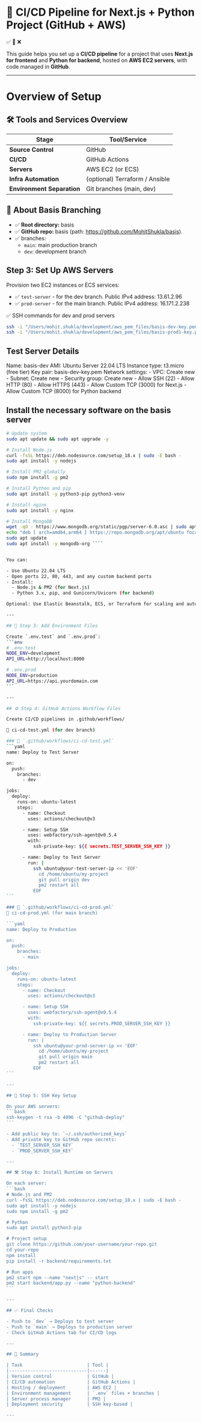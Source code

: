 # 🚀 CI/CD Pipeline for Next.js + Python Project (GitHub + AWS)

✅ 🚧 ❌

This guide helps you set up a **CI/CD pipeline** for a project that uses **Next.js for frontend** and **Python for backend**, hosted on **AWS EC2 servers**, with code managed in **GitHub**.

---

# Overview of Setup
## 🛠️ Tools and Services Overview

| Stage                  | Tool/Service              |
|------------------------|---------------------------|
| **Source Control**     | GitHub                   |
| **CI/CD**              | GitHub Actions           |
| **Servers**            | AWS EC2 (or ECS)         |
| **Infra Automation**   | (optional) Terraform / Ansible |
| **Environment Separation** | Git branches (main, dev) | 

## 📁 About Basis Branching 
- ✅ **Root directory:** basis
- ✅ **GitHub repo:** basis (path: https://github.com/MohitShukla/basis).
- ✅ branches:
  - `main`: main production branch
  - `dev`: development branch



## Step 3: Set Up AWS Servers
Provision two EC2 instances or ECS services:
- ✅ `test-server` - for the dev branch. Public IPv4 address: 13.61.2.96
- ✅ `prod-server` - for the main branch. Public IPv4 address: 16.171.2.238

✅ SSH commands for dev and prod servers
```bash
ssh -i "/Users/mohit.shukla/development/aws_pem_files/basis-dev-key.pem" ubuntu@13.61.2.96
ssh -i "/Users/mohit.shukla/development/aws_pem_files/basis-prod1-key.pem" ubuntu@16.171.2.238
```

## Test Server Details
  Name: basis-dev
  AMI: Ubuntu Server 22.04 LTS
  Instance type: t3.micro (free tier)
  Key pair: basis-dev-key.pem
  Network settings: 
    - VPC: Create new
    - Subnet: Create new
    - Security group: Create new
      - Allow SSH (22)
      - Allow HTTP (80)
      - Allow HTTPS (443)
      - Allow Custom TCP (3000) for Next.js
      - Allow Custom TCP (8000) for Python backend


## Install the necessary software on the basis server
````bash
# Update system
sudo apt update && sudo apt upgrade -y

# Install Node.js
curl -fsSL https://deb.nodesource.com/setup_18.x | sudo -E bash -
sudo apt install -y nodejs

# Install PM2 globally
sudo npm install -g pm2

# Install Python and pip
sudo apt install -y python3-pip python3-venv

# Install nginx
sudo apt install -y nginx

# Install MongoDB
wget -qO - https://www.mongodb.org/static/pgp/server-6.0.asc | sudo apt-key add -
echo "deb [ arch=amd64,arm64 ] https://repo.mongodb.org/apt/ubuntu focal/mongodb-org/6.0 multiverse" | sudo tee /etc/apt/sources.list.d/mongodb-org-6.0.list
sudo apt update
sudo apt install -y mongodb-org ````


You can:

- Use Ubuntu 22.04 LTS
- Open ports 22, 80, 443, and any custom backend ports
- Install:
  - Node.js & PM2 (for Next.js)
  - Python 3.x, pip, and Gunicorn/Uvicorn (for backend)

Optional: Use Elastic Beanstalk, ECS, or Terraform for scaling and automation.

---

## 🔐 Step 3: Add Environment Files

Create `.env.test` and `.env.prod`:
```env
# .env.test
NODE_ENV=development
API_URL=http://localhost:8000

# .env.prod
NODE_ENV=production
API_URL=https://api.yourdomain.com
```

---

## ⚙️ Step 4: GitHub Actions Workflow Files

Create CI/CD pipelines in .github/workflows/

🧪 ci-cd-test.yml (for dev branch)

### 🔧 `.github/workflows/ci-cd-test.yml`
```yaml
name: Deploy to Test Server

on:
  push:
    branches:
      - dev

jobs:
  deploy:
    runs-on: ubuntu-latest
    steps:
      - name: Checkout
        uses: actions/checkout@v3

      - name: Setup SSH
        uses: webfactory/ssh-agent@v0.5.4
        with:
          ssh-private-key: ${{ secrets.TEST_SERVER_SSH_KEY }}

      - name: Deploy to Test Server
        run: |
          ssh ubuntu@your-test-server-ip << 'EOF'
            cd /home/ubuntu/my-project
            git pull origin dev
            pm2 restart all
          EOF
```

### 🚀 `.github/workflows/ci-cd-prod.yml`
🚀 ci-cd-prod.yml (for main branch)

```yaml
name: Deploy to Production

on:
  push:
    branches:
      - main

jobs:
  deploy:
    runs-on: ubuntu-latest
    steps:
      - name: Checkout
        uses: actions/checkout@v3

      - name: Setup SSH
        uses: webfactory/ssh-agent@v0.5.4
        with:
          ssh-private-key: ${{ secrets.PROD_SERVER_SSH_KEY }}

      - name: Deploy to Production Server
        run: |
          ssh ubuntu@your-prod-server-ip << 'EOF'
            cd /home/ubuntu/my-project
            git pull origin main
            pm2 restart all
          EOF
```

---

## 🔐 Step 5: SSH Key Setup

On your AWS servers:
```bash
ssh-keygen -t rsa -b 4096 -C "github-deploy"
```

- Add public key to: `~/.ssh/authorized_keys`
- Add private key to GitHub repo secrets:
  - `TEST_SERVER_SSH_KEY`
  - `PROD_SERVER_SSH_KEY`

---

## 🛠 Step 6: Install Runtime on Servers

On each server:
```bash
# Node.js and PM2
curl -fsSL https://deb.nodesource.com/setup_18.x | sudo -E bash -
sudo apt install -y nodejs
sudo npm install -g pm2

# Python
sudo apt install python3-pip

# Project setup
git clone https://github.com/your-username/your-repo.git
cd your-repo
npm install
pip install -r backend/requirements.txt

# Run apps
pm2 start npm --name "nextjs" -- start
pm2 start backend/app.py --name "python-backend"
```

---

## ✅ Final Checks

- Push to `dev` → Deploys to test server
- Push to `main` → Deploys to production server
- Check GitHub Actions tab for CI/CD logs

---

## 🧰 Summary

| Task                        | Tool |
|-----------------------------|------|
| Version control             | GitHub |
| CI/CD automation            | GitHub Actions |
| Hosting / deployment        | AWS EC2 |
| Environment management      | `.env` files + branches |
| Server process manager      | PM2 |
| Deployment security         | SSH key-based |

---
